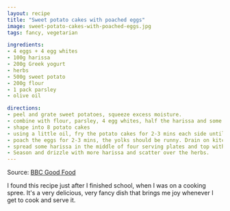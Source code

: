 ```yaml
---
layout: recipe
title: "Sweet potato cakes with poached eggs"
image: sweet-potato-cakes-with-poached-eggs.jpg
tags: fancy, vegetarian

ingredients:
- 4 eggs + 4 egg whites
- 100g harissa
- 200g Greek yogurt
- herbs
- 500g sweet potato
- 200g flour
- 1 pack parsley
- olive oil

directions:
- peel and grate sweet potatoes, squeeze excess moisture.
- combine with flour, parsley, 4 egg whites, half the harissa and some salt in a bowl until the mixture sticks together
- shape into 8 potato cakes
- using a little oil, fry the potato cakes for 2-3 mins each side until golden brown and crisp. Keep warm.
- poach the eggs for 2-3 mins, the yolks should be runny. Drain on kitchen paper.
- spread some harissa in the middle of four serving plates and top with a dollop of yogurt. Add one potato cake on top with more yogurt. Top each stack with the remaining yogurt and an egg.
- Season and drizzle with more harissa and scatter over the herbs.
---
```


Source: [BBC Good Food](https://www.bbcgoodfood.com/recipes/sweet-potato-harissa-cakes-poached-eggs)

I found this recipe just after I finished school, when I was on a cooking spree.
It's a very delicious, very fancy dish that brings me joy whenever I get to cook and serve it.
